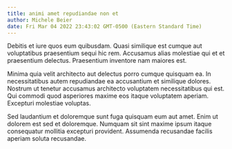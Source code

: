 ```yaml
---
title: animi amet repudiandae non et
author: Michele Beier
date: Fri Mar 04 2022 23:43:02 GMT-0500 (Eastern Standard Time)
---
```

Debitis et iure quos eum quibusdam. Quasi similique est cumque aut voluptatibus praesentium sequi hic rem. Accusamus alias molestiae qui et et praesentium delectus. Praesentium inventore nam maiores est.

 Minima quia velit architecto aut delectus porro cumque quisquam ea. In necessitatibus autem repudiandae ea accusantium et similique dolores. Nostrum ut tenetur accusamus architecto voluptatem necessitatibus qui est. Qui commodi quod asperiores maxime eos itaque voluptatem aperiam. Excepturi molestiae voluptas.

 Sed laudantium et doloremque sunt fuga quisquam eum aut amet. Enim ut dolorem est sed et doloremque. Numquam sit sint maxime ipsum itaque consequatur mollitia excepturi provident. Assumenda recusandae facilis aperiam soluta recusandae.